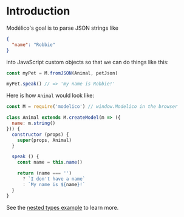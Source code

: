# Introduction

Modélico's goal is to parse JSON strings like

```JSON
{
  "name": "Robbie"
}
```

into JavaScript custom objects so that we can do things like this:

```js
const myPet = M.fromJSON(Animal, petJson)

myPet.speak() // => 'my name is Robbie!'
```

Here is how `Animal` would look like:

```js
const M = require('modelico') // window.Modelico in the browser

class Animal extends M.createModel(m => ({
  name: m.string()
})) {
  constructor (props) {
    super(props, Animal)
  }

  speak () {
    const name = this.name()

    return (name === '')
      ? `I don't have a name`
      : `My name is ${name}!`
  }
}
```

See the [nested types example](/docs/introduction/nested_types_example.md) to learn more.

